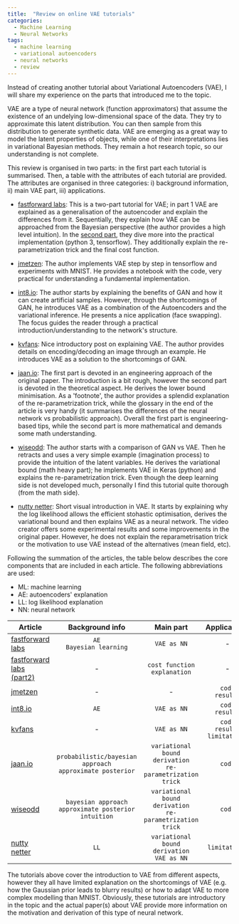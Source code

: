 ```yaml
---
title:  "Review on online VAE tutorials"
categories:
  - Machine Learning
  - Neural Networks
tags:
  - machine learning
  - variational autoencoders
  - neural networks
  - review
---
```


Instead of creating another tutorial about Variational Autoencoders (VAE), I will share my experience on the parts that introduced me to the topic. 

VAE are a type of neural network (function approximators) that assume the existence of an undelying low-dimensional space of the data. They try to approximate this latent distribution. You can then sample from this distribution to generate synthetic data. VAE are emerging as a great way to model the latent properties of objects, while one of their interpretations lies in variational Bayesian methods. They remain a hot research topic, so our understanding is not complete.

This review is organised in two parts: in the first part each tutorial is summarised. Then, a table with the attributes of each tutorial are provided. The attributes are organised in three categories: i) background information, ii) main VAE part, iii) applications.

- [fastforward labs](http://blog.fastforwardlabs.com/2016/08/12/introducing-variational-autoencoders-in-prose-and.html): This is a two-part tutorial for VAE; in part 1 VAE are explained as a generalisation of the autoencoder and explain the differences from it. Sequentially, they explain how VAE can be approached from the Bayesian perspective (the author provides a high level intuition). 
In the [second part](http://blog.fastforwardlabs.com/2016/08/22/under-the-hood-of-the-variational-autoencoder-in.html), they dive more into the practical implementation (python 3, tensorflow). They additionally explain the re-parametrization trick and the final cost function. 

- [jmetzen](https://jmetzen.github.io/2015-11-27/vae.html): The author implements VAE step by step in tensorflow and experiments with MNIST. He provides a notebook with the code, very practical for understanding a fundamental implementation.

- [int8.io](http://int8.io/variational-autoencoder-in-tensorflow/): The author starts by explaining the benefits of GAN and how it can create artificial samples. However, through the shortcomings of GAN, he introduces VAE as a combination of the Autoencoders and the variational inference. He presents a nice application (face swapping). The focus guides the reader through a practical introduction/understanding to the network's structure.

- [kvfans](http://kvfrans.com/variational-autoencoders-explained/): Nice introductory post on explaining VAE. The author provides details on encoding/decoding an image through an example. He introduces VAE as a solution to the shortcomings of GAN. 

- [jaan.io](https://jaan.io/what-is-variational-autoencoder-vae-tutorial/): The first part is devoted in an engineering approach of the original paper. The introduction is a bit rough, however the second part is devoted in the theoretical aspect. He derives the lower bound minimisation. As a 'footnote', the author provides a splendid explanation of the re-parametrization trick, while the glossary in the end of the article is very handy (it summarises the differences of the neural network vs probabilistic approach). Overall the first part is engineering-based tips, while the second part is more mathematical and demands some math understanding. 

- [wiseodd](https://wiseodd.github.io/techblog/2016/12/10/variational-autoencoder/): The author starts with a comparison of GAN vs VAE. Then he retracts and uses a very simple example (imagination process) to provide the intuition of the latent variables. He derives the variational bound (math heavy part); he implements VAE in Keras (python) and explains the re-parametrization trick. Even though the deep learning side is not developed much, personally I find this tutorial quite thorough (from the math side). 

- [nutty netter](https://www.youtube.com/watch?v=h0UE8FzdE8U): Short visual introduction in VAE. It starts by explaining why the log likelihood allows the efficient stohastic optimisation, derives the variational bound and then explains VAE as a neural network. The video creator offers some experimental results and some improvements in the original paper. However, he does not explain the reparametrisation trick or the motivation to use VAE instead of the alternatives (mean field, etc).

Following the summation of the articles, the table below describes the core components that are included in each article. The following abbreviations are used:

- ML: machine learning
- AE: autoencoders' explanation
- LL: log likelihood explanation
- NN: neural network

| Article | Background info | Main part | Applications | Difficulty/Audience |
|---------|:---------------:|:---------:|:------------:|:----------:|
|[fastforward labs](http://blog.fastforwardlabs.com/2016/08/12/introducing-variational-autoencoders-in-prose-and.html)| `AE`<br/>`Bayesian learning` |`VAE as NN`|     -         | `ML beginners` |
|[fastforward labs (part2)](http://blog.fastforwardlabs.com/2016/08/22/under-the-hood-of-the-variational-autoencoder-in.html)| - | `cost function explanation` |     -         | `requires math understanding` |
|[jmetzen](https://jmetzen.github.io/2015-11-27/vae.html)|  -  | -  |    `code`<br/>`results`  | `engineers` |
|[int8.io](http://int8.io/variational-autoencoder-in-tensorflow/)|`AE` | `VAE as NN` | `code`<br/>`results` | `engineers`<br/>`ML beginners` |
|[kvfans](http://kvfrans.com/variational-autoencoders-explained/)| - | `VAE as NN` | `code`<br/>`results`<br/>`limitations` | `engineers` |
|[jaan.io](https://jaan.io/what-is-variational-autoencoder-vae-tutorial/)| `probabilistic/bayesian approach`<br/>`approximate posterior` |`variational bound derivation`<br/>`re-parametrization trick`| `code` | `requires math understanding` |
|[wiseodd](https://wiseodd.github.io/techblog/2016/12/10/variational-autoencoder/)| `bayesian approach`<br/>`approximate posterior`<br/>`intuition`|`variational bound derivation`<br/>`re-parametrization trick`| `code`| `requires math understanding` |
|[nutty netter](https://www.youtube.com/watch?v=h0UE8FzdE8U)| `LL` | `variational bound derivation`<br/>`VAE as NN`| `limitations` | `requires math understanding` |


The tutorials above cover the introduction to VAE from different aspects, however they all have limited explanation on the shortcomings of VAE (e.g. how the Gaussian prior leads to blurry results) or how to adapt VAE to more complex modelling than MNIST.
Obviously, these tutorials are introductory in the topic and the actual paper(s) about VAE provide more information on the motivation and derivation of this type of neural network. 
